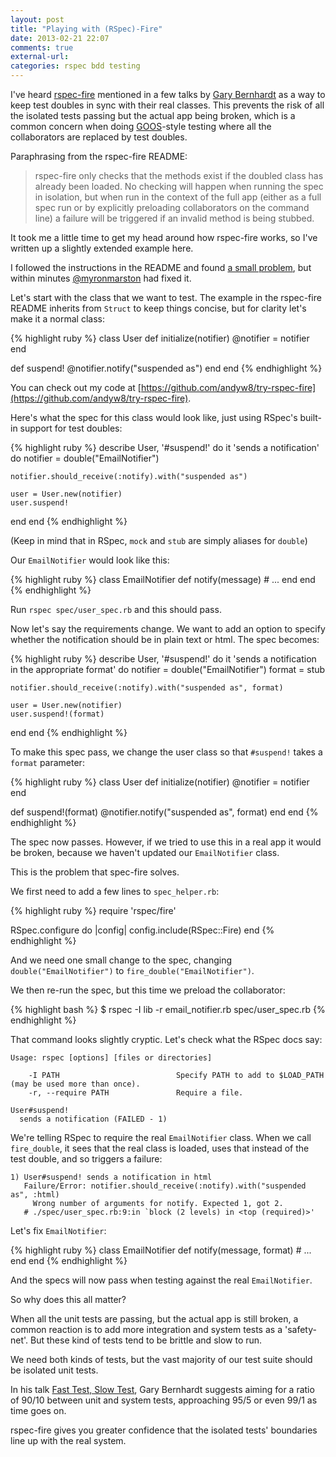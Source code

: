 ```yaml
---
layout: post
title: "Playing with (RSpec)-Fire"
date: 2013-02-21 22:07
comments: true
external-url:
categories: rspec bdd testing
---
```

I've heard [rspec-fire](https://github.com/xaviershay/rspec-fire) mentioned in a few talks by [Gary Bernhardt](https://twitter.com/garybernhardt) as a way to keep test doubles in sync with their real classes. This prevents the risk of all the isolated tests passing but the actual app being broken, which is a common concern when doing [GOOS](http://www.growing-object-oriented-software.com/)-style testing where all the collaborators are replaced by test doubles.

Paraphrasing from the rspec-fire README:

  > rspec-fire only checks that the methods exist if the doubled class has already been loaded. No checking will happen when running the spec in isolation, but when run in the context of the full app (either as a full spec run or by explicitly preloading collaborators on the command line) a failure will be triggered if an invalid method is being stubbed.

It took me a little time to get my head around how rspec-fire works, so I've written up a slightly extended example here.

I followed the instructions in the README and found [a small problem](http://stackoverflow.com/questions/15009603/rspec-fire-specs-passing-when-they-shouldnt/15010004#15010004), but within minutes [@myronmarston](https://twitter.com/myronmarston) had fixed it.

Let's start with the class that we want to test. The example in the rspec-fire README inherits from `Struct` to keep things concise, but for clarity let's make it a normal class:

{% highlight ruby %}
class User
  def initialize(notifier)
    @notifier = notifier
  end

  def suspend!
    @notifier.notify("suspended as")
  end
end
{% endhighlight %}

You can check out my code at [https://github.com/andyw8/try-rspec-fire](https://github.com/andyw8/try-rspec-fire).

Here's what the spec for this class would look like, just using RSpec's built-in support for test doubles:

{% highlight ruby %}
describe User, '#suspend!' do
  it 'sends a notification' do
    notifier = double("EmailNotifier")

    notifier.should_receive(:notify).with("suspended as")

    user = User.new(notifier)
    user.suspend!
  end
end
{% endhighlight %}

(Keep in mind that in RSpec, `mock` and `stub` are simply aliases for `double`)

Our `EmailNotifier` would look like this:

{% highlight ruby %}
class EmailNotifier
  def notify(message)
    # ...
  end
end
{% endhighlight %}

Run `rspec spec/user_spec.rb` and this should pass.

Now let's say the requirements change. We want to add an option to specify whether the notification should be in plain text or html. The spec becomes:

{% highlight ruby %}
describe User, '#suspend!' do
  it 'sends a notification in the appropriate format' do
    notifier = double("EmailNotifier")
    format = stub

    notifier.should_receive(:notify).with("suspended as", format)

    user = User.new(notifier)
    user.suspend!(format)
  end
end
{% endhighlight %}

To make this spec pass, we change the user class so that `#suspend!` takes a `format` parameter:

{% highlight ruby %}
class User
  def initialize(notifier)
    @notifier = notifier
  end

  def suspend!(format)
    @notifier.notify("suspended as", format)
  end
end
{% endhighlight %}

The spec now passes. However, if we tried to use this in a real app it would be broken, because we haven't updated our `EmailNotifier` class.

This is the problem that spec-fire solves.

We first need to add a few lines to `spec_helper.rb`:

{% highlight ruby %}
require 'rspec/fire'

RSpec.configure do |config|
  config.include(RSpec::Fire)
end
{% endhighlight %}

And we need one small change to the spec, changing `double("EmailNotifier")` to `fire_double("EmailNotifier")`.

We then re-run the spec, but this time we preload the collaborator:

{% highlight bash %}
$ rspec -I lib -r email_notifier.rb spec/user_spec.rb
{% endhighlight %}

That command looks slightly cryptic. Let's check what the RSpec docs say:

    Usage: rspec [options] [files or directories]

        -I PATH                          Specify PATH to add to $LOAD_PATH (may be used more than once).
        -r, --require PATH               Require a file.

    User#suspend!
      sends a notification (FAILED - 1)

We're telling RSpec to require the real `EmailNotifier` class. When we call `fire_double`, it sees that the real class is loaded, uses that instead of the test double, and so triggers a failure:

    1) User#suspend! sends a notification in html
       Failure/Error: notifier.should_receive(:notify).with("suspended as", :html)
         Wrong number of arguments for notify. Expected 1, got 2.
       # ./spec/user_spec.rb:9:in `block (2 levels) in <top (required)>'

Let's fix `EmailNotifier`:

{% highlight ruby %}
class EmailNotifier
  def notify(message, format)
    # ...
  end
end
{% endhighlight %}

And the specs will now pass when testing against the real `EmailNotifier`.

So why does this all matter?

When all the unit tests are passing, but the actual app is still broken, a common reaction is to add more integration and system tests as a 'safety-net'. But these kind of tests tend to be brittle and slow to run.

We need both kinds of tests, but the vast majority of our test suite should be isolated unit tests.

In his talk [Fast Test, Slow Test](http://pyvideo.org/video/631/fast-test-slow-test), Gary Bernhardt suggests aiming for a ratio of 90/10 between unit and system tests, approaching 95/5 or even 99/1 as time goes on.

rspec-fire gives you greater confidence that the isolated tests' boundaries line up with the real system.
